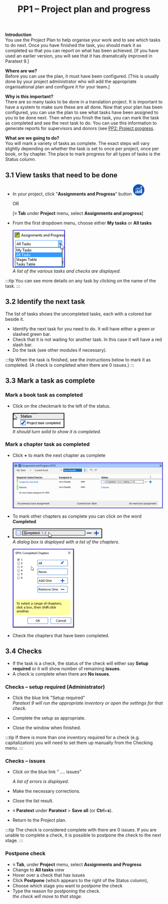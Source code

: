 ﻿---
title: PP1 – Project plan and progress 
--- 

**Introduction**  
You use the Project Plan to help organise your work and to see which tasks to do next. Once you have finished the task, you should mark it as completed so that you can report on what has been achieved. [If you have used an earlier version, you will see that it has dramatically improved in Paratext 9.]

**Where are we?**  
Before you can use the plan, it must have been configured. [This is usually done by your project administrator who will add the appropriate organisational plan and configure it for your team.]

**Why is this important?**  
There are so many tasks to be done in a translation project. It is important to have a system to make sure these are all done. Now that your plan has been configured, you can use the plan to see what tasks have been assigned to you to be done next. Then when you finish the task, you can mark the task as completed and see the next task to do. You can use this information to generate reports for supervisors and donors (see [PP2: Project progress](6.PP2.md).

**What are we going to do?**  
You will mark a variety of tasks as complete. The exact steps will vary slightly depending on whether the task is set to once per project, once per book, or by chapter. The place to mark progress for all types of tasks is the Status column.

## 3.1 View tasks that need to be done

-   In your project, click "**Assignments and Progress**" button ![](../media/03751d97bff94e04afee1ef9c87c4d22.png)

    OR

    [**≡ Tab** under **Project** menu, select **Assignments and progress**]

-   From the first dropdown menu, choose either **My tasks** or **All tasks**

    ![](../media/88de36d54c509d1316babd1b7253efc5.png)  
    *A list of the various tasks and checks are displayed.*

:::tip
You can see more details on any task by clicking on the name of the task.
:::

## 3.2 Identify the next task

The list of tasks shows the uncompleted tasks, each with a colored bar beside it.

-   Identify the next task for you need to do. It will have either a green or slashed green bar.
-   Check that it is not waiting for another task. In this case it will have a red slash bar.
-   Do the task (see other modules if necessary).

:::tip
When the task is finished, see the instructions below to mark it as completed. (A check is completed when there are 0 issues.)
:::

## 3.3 Mark a task as complete

### Mark a book task as completed

-   Click on the checkmark to the left of the status.

    ![](../media/e7f0dce290e93fc005ea761da0f7ed23.png)  
    *It should turn solid to show it is completed.*

### Mark a chapter task as completed

-   Click **+** to mark the next chapter as complete

    ![](../media/d6dc2e25549769d056778dfb6449a9e1.png)

-   To mark other chapters as complete you can click on the word **Completed**
-   ![](../media/2c4b7afffd2875b89c569c46c1067352.png)  
    *A dialog box is displayed with a list of the chapters*.

    ![](../media/7efa90ca176b6af0392c215d30acdb51.png)

-   Check the chapters that have been completed.

## 3.4 Checks

-   If the task is a check, the status of the check will either say **Setup required** or it will show number of remaining **issues**.
-   A check is complete when there are **No issues**.

### Checks – setup required (Administrator)

-   Click the blue link "Setup required"  
    *Paratext 9 will run the appropriate inventory or open the settings for that check.*

-   Complete the setup as appropriate.
-   Close the window when finished.

:::tip
If there is more than one inventory required for a check (e.g. capitalization) you will need to set them up manually from the Checking menu.
:::

### Checks – issues

-   Click on the blue link “ …. issues”

    *A list of errors is displayed.*

-   Make the necessary corrections.
-   Close the list result.
-   **≡ Paratext** under **Paratext** \> **Save all** (or **Ctrl**+**s**).
-   Return to the Project plan.

:::tip
The check is considered complete with there are 0 issues. If you are unable to complete a check, it is possible to postpone the check to the next stage.
:::

### Postpone check

-   **≡ Tab**, under **Project** menu, select **Assignments and Progress**
-   Change to **All tasks** view
-   Hover over a check that has issues
-   Click **Postpone** (which appears to the right of the Status column),
-   Choose which stage you want to postpone the check
-   Type the reason for postponing the check.  
    *the check will move to that stage.*

